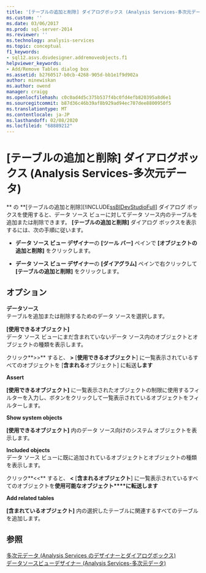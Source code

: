 ```yaml
---
title: '[テーブルの追加と削除] ダイアログボックス (Analysis Services-多次元データ) |Microsoft Docs'
ms.custom: ''
ms.date: 03/06/2017
ms.prod: sql-server-2014
ms.reviewer: ''
ms.technology: analysis-services
ms.topic: conceptual
f1_keywords:
- sql12.asvs.dsvdesigner.addremoveobjects.f1
helpviewer_keywords:
- Add/Remove Tables dialog box
ms.assetid: b2760517-b0cb-4268-905d-bb1e1f9d902a
author: minewiskan
ms.author: owend
manager: craigg
ms.openlocfilehash: c0c0ad4d5c375b537f4bc0fd4efb820395a8d6e1
ms.sourcegitcommit: b87d36c46b39af8b929ad94ec707dee8800950f5
ms.translationtype: MT
ms.contentlocale: ja-JP
ms.lasthandoff: 02/08/2020
ms.locfileid: "68889212"
---
```

# <a name="add-remove-tables-dialog-box-analysis-services---multidimensional-data"></a>[テーブルの追加と削除] ダイアログボックス (Analysis Services-多次元データ)
  
  ** の **[テーブルの追加と削除][!INCLUDE[ssBIDevStudioFull](../../includes/ssbidevstudiofull-md.md)] ダイアログ ボックスを使用すると、データ ソース ビューに対してデータ ソース内のテーブルを追加または削除できます。 
  **[テーブルの追加と削除]** ダイアログ ボックスを表示するには、次の手順に従います。  
  
-   
  **データ ソース ビュー デザイナー**の **[ツール バー]** ペインで **[オブジェクトの追加と削除]** をクリックします。  
  
-   
  **データ ソース ビュー デザイナー**の **[ダイアグラム]** ペインで右クリックして **[テーブルの追加と削除]** をクリックします。  
  
## <a name="options"></a>オプション  
 **データソース**  
 テーブルを追加または削除するためのデータ ソースを選択します。  
  
 **[使用できるオブジェクト]**  
 データ ソース ビューにまだ含まれていないデータ ソース内のオブジェクトとオブジェクトの種類を表示します。  
  
 クリック**>>** すると、 **>** [**使用できるオブジェクト**] に一覧表示されているすべてのオブジェクトを [**含まれる**オブジェクト] に転送**します**  
  
 **Assert**  
 
  **[使用できるオブジェクト]** に一覧表示されたオブジェクトの制限に使用するフィルターを入力し、ボタンをクリックして一覧表示されているオブジェクトをフィルターします。  
  
 **Show system objects**  
 
  **[使用できるオブジェクト]** 内のデータ ソース向けのシステム オブジェクトを表示します。  
  
 **Included objects**  
 データ ソース ビューに既に追加されているオブジェクトとオブジェクトの種類を表示します。  
  
 クリック**<<** すると、 **<** [**含まれるオブジェクト**] に一覧表示されているすべてのオブジェクトを**使用可能なオブジェクト****に転送します**  
  
 **Add related tables**  
 
  **[含まれているオブジェクト]** 内の選択したテーブルに関連するすべてのテーブルを追加します。  
  
## <a name="see-also"></a>参照  
 [多次元データ &#40;Analysis Services のデザイナーとダイアログボックス&#41;](../analysis-services/analysis-services-designers-and-dialog-boxes-multidimensional-data.md)   
 [データソースビューデザイナー &#40;Analysis Services-多次元データ&#41;](../analysis-services/data-source-view-designer-analysis-services-multidimensional-data.md)  
  
  
